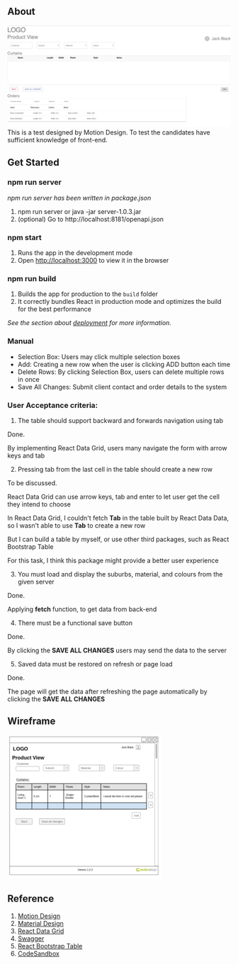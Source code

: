 ## About 
<img src="./pictures/example.png" width="800">
This is a test designed by Motion Design. To test the candidates have sufficient knowledge of front-end.

## Get Started

### npm run server
*npm run server has been written in package.json*
1. npm run server or java -jar server-1.0.3.jar
2. (optional) Go to http://localhost:8181/openapi.json

### npm start

1. Runs the app in the development mode
2. Open [http://localhost:3000](http://localhost:3000) to view it in the browser

### npm run build

1. Builds the app for production to the `build` folder
2. It correctly bundles React in production mode and optimizes the build for the best performance

*See the section about [deployment](https://facebook.github.io/create-react-app/docs/deployment) for more information.*

### Manual
- Selection Box: Users may click multiple selection boxes
- Add: Creating a new row when the user is clicking ADD button each time
- Delete Rows: By clicking Selection Box, users can delete multiple rows in once
- Save All Changes: Submit client contact and order details to the system

### User Acceptance criteria:
1. The table should support backward and forwards navigation using tab

Done. 

By implementing React Data Grid, users many navigate the form with arrow keys and tab

2. Pressing tab from the last cell in the table should create a new row

To be discussed.

React Data Grid can use arrow keys, tab and enter to let user get the cell they intend to choose

In React Data Grid, I couldn't fetch **Tab** in the table built by React Data Data, so I wasn't able to use **Tab** to create a new row

But I can build a table by myself, or use other third packages, such as React Bootstrap Table

For this task, I think this package might provide a better user experience

3. You must load and display the suburbs, material, and colours from the given server

Done.

Applying **fetch** function, to  get data from back-end

4. There must be a functional save button

Done. 

By clicking the **SAVE ALL CHANGES** users may send the data to the server

5. Saved data must be restored on refresh or page load

Done. 

The page will get the data after refreshing the page automatically by clicking the **SAVE ALL CHANGES**

## Wireframe
<img src="./pictures/wireframe.png" width="350">

## Reference
1. [Motion Design](https://motiondesign.nz/)
2. [Material Design](https://material-ui.com/)
3. [React Data Grid](https://adazzle.github.io/react-data-grid/)
4. [Swagger](https://editor.swagger.io/)
5. [React Bootstrap Table](http://allenfang.github.io/react-bootstrap-table/index.html)
6. [CodeSandbox](https://codesandbox.io/)

